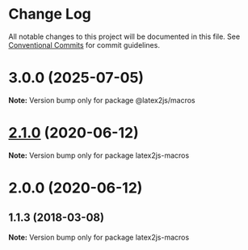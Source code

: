 # Change Log

All notable changes to this project will be documented in this file.
See [Conventional Commits](https://conventionalcommits.org) for commit guidelines.

# 3.0.0 (2025-07-05)

**Note:** Version bump only for package @latex2js/macros

# [2.1.0](https://github.com/Mathapedia/LaTeX2JS/compare/latex2js-macros@2.0.0...latex2js-macros@2.1.0) (2020-06-12)

**Note:** Version bump only for package latex2js-macros

# 2.0.0 (2020-06-12)

## 1.1.3 (2018-03-08)

**Note:** Version bump only for package latex2js-macros
